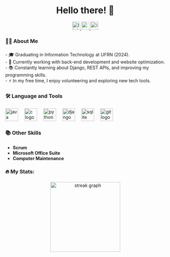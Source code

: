 
###

<h1 align="center">Hello there! 👋</h1>

<div align="center">
  <a href="https://www.linkedin.com/in/vítor-burratto-28830b254/">
    <img src="https://img.shields.io/static/v1?message=LinkedIn&logo=linkedin&label=&color=0077B5&logoColor=white&labelColor=&style=for-the-badge" height="25" alt="linkedin logo" />
  </a>
  <a href="mailto:vitorabd@gmail.com">
    <img src="https://img.shields.io/static/v1?message=Email&logo=gmail&label=&color=DB4437&logoColor=white&labelColor=&style=for-the-badge" height="25" alt="gmail logo" />
  </a>
  <a href="https://www.instagram.com/vitorburratto/">
    <img src="https://img.shields.io/static/v1?message=Instagram&logo=instagram&label=&color=E4405F&logoColor=white&labelColor=&style=for-the-badge" height="25" alt="instagram logo" />
  </a>
</div>

###

<h3 align="left">👨‍💻 About Me</h3>

###

<p align="left">
  - 🎓 Graduating in Information Technology at UFRN (2024).<br>
  - 🔭 Currently working with back-end development and website optimization.<br>
  - 📚 Constantly learning about Django, REST APIs, and improving my programming skills.<br>
  - ⚡ In my free time, I enjoy volunteering and exploring new tech tools.<br>
</p>

###

<h3 align="left">🛠 Language and Tools</h3>

###

<div align="left">
  <img src="https://cdn.jsdelivr.net/gh/devicons/devicon/icons/java/java-original-wordmark.svg" height="40" alt="java logo" />
  <img width="12" />
  <img src="https://cdn.jsdelivr.net/gh/devicons/devicon/icons/c/c-original.svg" height="40" alt="c logo" />
  <img width="12" />
  <img src="https://cdn.jsdelivr.net/gh/devicons/devicon/icons/python/python-original.svg" height="40" alt="python logo" />
  <img width="12" />
  <img src="https://cdn.jsdelivr.net/gh/devicons/devicon/icons/django/django-plain.svg" height="40" alt="django logo" />
  <img width="12" />
  <img src="https://cdn.jsdelivr.net/gh/devicons/devicon/icons/sqlite/sqlite-original.svg" height="40" alt="sqlite logo" />
  <img width="12" />
  <img src="https://cdn.jsdelivr.net/gh/devicons/devicon/icons/git/git-original.svg" height="40" alt="git logo" />
  <img width="12" />
</div>

###

<h3 align="left">📚 Other Skills</h3>

###

- **Scrum**  
- **Microsoft Office Suite**  
- **Computer Maintenance**

###

<h3 align="left">🔥 My Stats:</h3>

###

<div align="center">
  <img src="https://streak-stats.demolab.com?user=VitorBurratto&locale=en&mode=daily&theme=dark&hide_border=false&border_radius=5&order=3" height="220" alt="streak graph" />
</div>

###
